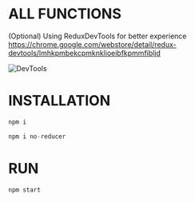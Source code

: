 # ALL FUNCTIONS 

(Optional) Using ReduxDevTools for better experience 
https://chrome.google.com/webstore/detail/redux-devtools/lmhkpmbekcpmknklioeibfkpmmfibljd


![DevTools](https://vnseattle.com/dynamicReducer/demoDevTool.PNG)

# INSTALLATION 

```js
npm i 
```

```js
npm i no-reducer
```

# RUN
```js
npm start 
```
